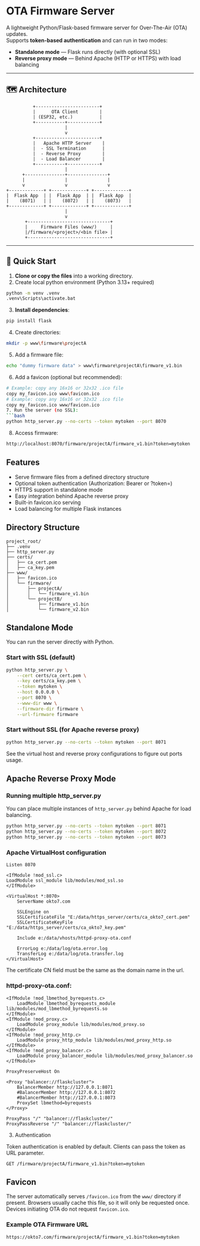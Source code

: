 # OTA Firmware Server

A lightweight Python/Flask-based firmware server for Over-The-Air (OTA) updates.  
Supports **token-based authentication** and can run in two modes:

- **Standalone mode** — Flask runs directly (with optional SSL)
- **Reverse proxy mode** — Behind Apache (HTTP or HTTPS) with load balancing

---

## 🗺 Architecture

```
          +------------------------+
          |      OTA Client        |
          | (ESP32, etc.)          |
          +-----------+------------+
                      |
                      v
          +------------------------+
          |   Apache HTTP Server    |
          |  - SSL Termination      |
          |  - Reverse Proxy        |
          |  - Load Balancer        |
          +-----------+------------+
                      |
      +---------------+---------------+
      |               |               |
      v               v               v
+-------------+ +-------------+ +-------------+
|  Flask App  | |  Flask App  | |  Flask App  |
|    (8071)   | |    (8072)   | |    (8073)   |
+-------------+ +-------------+ +-------------+
                      |
                      v
       +-------------------------------+
       |     Firmware Files (www/)     |
       |/firmware/<project>/<bin file> |
       +-------------------------------+
```


---

## 🚀 Quick Start

1. **Clone or copy the files** into a working directory.
2. Create local python environment (Python 3.13+ required)
```bash
python -m venv .venv
.venv\Scripts\activate.bat
```
3. **Install dependencies**:
```bash
pip install flask
```
4. Create directories:
```bash
mkdir -p www\firmware\projectA
```
5. Add a firmware file:
```bash
echo "dummy firmware data" > www\firmware\projectA\firmware_v1.bin
```
6. Add a favicon (optional but recommended):
```bash
# Example: copy any 16x16 or 32x32 .ico file
copy my_favicon.ico www\favicon.ico
# Example: copy any 16x16 or 32x32 .ico file
copy my_favicon.ico www/favicon.ico
7. Run the server (no SSL):
```bash
python http_server.py --no-certs --token mytoken --port 8070
```
8. Access firmware:
```bash
http://localhost:8070/firmware/projectA/firmware_v1.bin?token=mytoken
```

## Features

* Serve firmware files from a defined directory structure
* Optional token authentication (Authorization: Bearer <token> or ?token=<token>)
* HTTPS support in standalone mode
* Easy integration behind Apache reverse proxy
* Built-in favicon.ico serving
* Load balancing for multiple Flask instances

## Directory Structure

```
project_root/
├── .venv
├── http_server.py
├── certs/
│   ├── ca_cert.pem
│   ├── ca_key.pem
├── www/
│   ├── favicon.ico
│   └── firmware/
│       ├── projectA/
│       │   └── firmware_v1.bin
│       └── projectB/
│           ├── firmware_v1.bin
│           └── firmware_v2.bin
```

## Standalone Mode

You can run the server directly with Python.

### Start with SSL (default)

```bash
python http_server.py \
    --cert certs/ca_cert.pem \
    --key certs/ca_key.pem \
    --token mytoken \
    --host 0.0.0.0 \
    --port 8070 \
    --www-dir www \
    --firmware-dir firmware \
    --url-firmware firmware
```

### Start without SSL (for Apache reverse proxy)

```bash
python http_server.py --no-certs --token mytoken --port 8071
```

See the virtual host and reverse proxy configurations to figure out ports usage.

## Apache Reverse Proxy Mode

### Running multiple http_server.py

You can place multiple instances of ```http_server.py``` behind Apache for load balancing.

```bash
python http_server.py --no-certs --token mytoken --port 8071
python http_server.py --no-certs --token mytoken --port 8072
python http_server.py --no-certs --token mytoken --port 8073
```

### Apache VirtualHost configuration

```
Listen 8070

<IfModule !mod_ssl.c>
LoadModule ssl_module lib/modules/mod_ssl.so
</IfModule>

<VirtualHost *:8070>
    ServerName okto7.com

    SSLEngine on
    SSLCertificateFile "E:/data/https_server/certs/ca_okto7_cert.pem"
    SSLCertificateKeyFile "E:/data/https_server/certs/ca_okto7_key.pem"

    Include e:/data/vhosts/httpd-proxy-ota.conf

    ErrorLog e:/data/log/ota.error.log
    TransferLog e:/data/log/ota.transfer.log
</VirtualHost>
```

The certificate CN field must be the same as the domain name in the url.

### httpd-proxy-ota.conf:

```
<IfModule !mod_lbmethod_byrequests.c>
    LoadModule lbmethod_byrequests_module lib/modules/mod_lbmethod_byrequests.so
</IfModule>
<IfModule !mod_proxy.c>
    LoadModule proxy_module lib/modules/mod_proxy.so
</IfModule>
<IfModule !mod_proxy_http.c>
    LoadModule proxy_http_module lib/modules/mod_proxy_http.so
</IfModule>
<IfModule !mod_proxy_balancer.c>
    LoadModule proxy_balancer_module lib/modules/mod_proxy_balancer.so
</IfModule>

ProxyPreserveHost On

<Proxy "balancer://flaskcluster">
    BalancerMember http://127.0.0.1:8071
    #BalancerMember http://127.0.0.1:8072
    #BalancerMember http://127.0.0.1:8073
    ProxySet lbmethod=byrequests
</Proxy>

ProxyPass "/" "balancer://flaskcluster/"
ProxyPassReverse "/" "balancer://flaskcluster/"
```

3. Authentication

Token authentication is enabled by default. Clients can pass the token as URL parameter.

```
GET /firmware/projectA/firmware_v1.bin?token=mytoken
```

## Favicon

The server automatically serves ```/favicon.ico``` from the ```www/``` directory if present.
Browsers usually cache this file, so it will only be requested once. Devices initiating OTA do not request ```favicon.ico```.

### Example OTA Firmware URL

```bash
https://okto7.com/firmware/projectA/firmware_v1.bin?token=mytoken
```